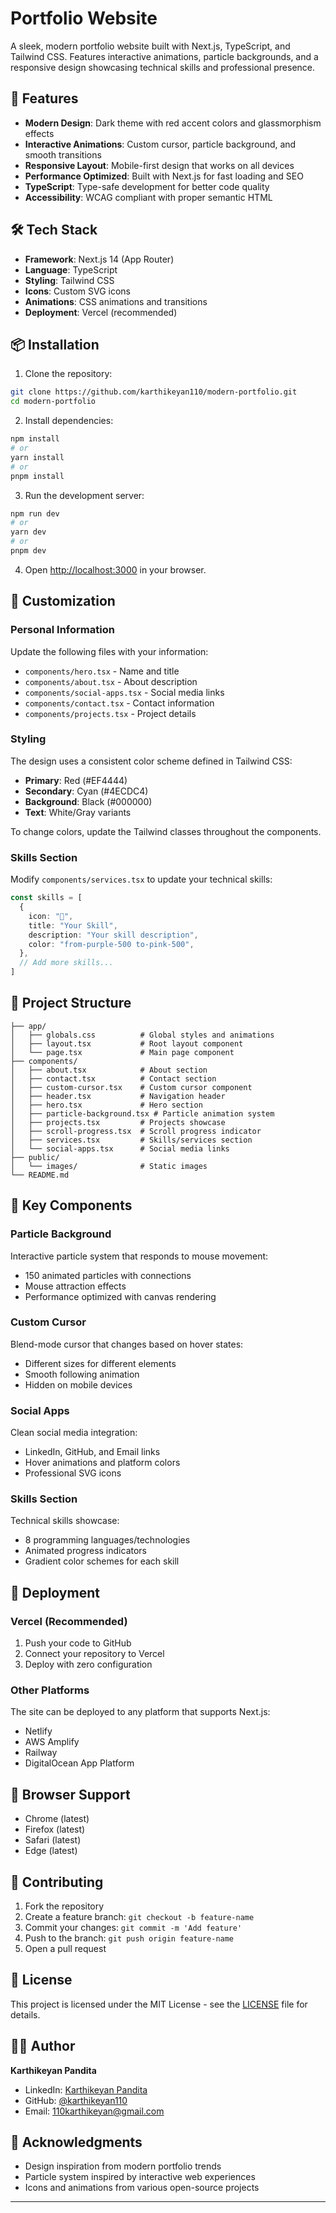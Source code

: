#  Portfolio Website

A sleek, modern portfolio website built with Next.js, TypeScript, and Tailwind CSS. Features interactive animations, particle backgrounds, and a responsive design showcasing technical skills and professional presence.

## 🚀 Features

- **Modern Design**: Dark theme with red accent colors and glassmorphism effects
- **Interactive Animations**: Custom cursor, particle background, and smooth transitions
- **Responsive Layout**: Mobile-first design that works on all devices
- **Performance Optimized**: Built with Next.js for fast loading and SEO
- **TypeScript**: Type-safe development for better code quality
- **Accessibility**: WCAG compliant with proper semantic HTML

## 🛠️ Tech Stack

- **Framework**: Next.js 14 (App Router)
- **Language**: TypeScript
- **Styling**: Tailwind CSS
- **Icons**: Custom SVG icons
- **Animations**: CSS animations and transitions
- **Deployment**: Vercel (recommended)

## 📦 Installation

1. Clone the repository:
```bash
git clone https://github.com/karthikeyan110/modern-portfolio.git
cd modern-portfolio
```

2. Install dependencies:
```bash
npm install
# or
yarn install
# or
pnpm install
```

3. Run the development server:
```bash
npm run dev
# or
yarn dev
# or
pnpm dev
```

4. Open [http://localhost:3000](http://localhost:3000) in your browser.

## 🎨 Customization

### Personal Information

Update the following files with your information:

- `components/hero.tsx` - Name and title
- `components/about.tsx` - About description
- `components/social-apps.tsx` - Social media links
- `components/contact.tsx` - Contact information
- `components/projects.tsx` - Project details

### Styling

The design uses a consistent color scheme defined in Tailwind CSS:

- **Primary**: Red (#EF4444)
- **Secondary**: Cyan (#4ECDC4)
- **Background**: Black (#000000)
- **Text**: White/Gray variants

To change colors, update the Tailwind classes throughout the components.

### Skills Section

Modify `components/services.tsx` to update your technical skills:

```typescript
const skills = [
  {
    icon: "🤖",
    title: "Your Skill",
    description: "Your skill description",
    color: "from-purple-500 to-pink-500",
  },
  // Add more skills...
]
```

## 📁 Project Structure

```
├── app/
│   ├── globals.css          # Global styles and animations
│   ├── layout.tsx           # Root layout component
│   └── page.tsx             # Main page component
├── components/
│   ├── about.tsx            # About section
│   ├── contact.tsx          # Contact section
│   ├── custom-cursor.tsx    # Custom cursor component
│   ├── header.tsx           # Navigation header
│   ├── hero.tsx             # Hero section
│   ├── particle-background.tsx # Particle animation system
│   ├── projects.tsx         # Projects showcase
│   ├── scroll-progress.tsx  # Scroll progress indicator
│   ├── services.tsx         # Skills/services section
│   └── social-apps.tsx      # Social media links
├── public/
│   └── images/              # Static images
└── README.md
```

## 🎯 Key Components

### Particle Background
Interactive particle system that responds to mouse movement:
- 150 animated particles with connections
- Mouse attraction effects
- Performance optimized with canvas rendering

### Custom Cursor
Blend-mode cursor that changes based on hover states:
- Different sizes for different elements
- Smooth following animation
- Hidden on mobile devices

### Social Apps
Clean social media integration:
- LinkedIn, GitHub, and Email links
- Hover animations and platform colors
- Professional SVG icons

### Skills Section
Technical skills showcase:
- 8 programming languages/technologies
- Animated progress indicators
- Gradient color schemes for each skill

## 🚀 Deployment

### Vercel (Recommended)

1. Push your code to GitHub
2. Connect your repository to Vercel
3. Deploy with zero configuration

### Other Platforms

The site can be deployed to any platform that supports Next.js:

- Netlify
- AWS Amplify
- Railway
- DigitalOcean App Platform

## 📱 Browser Support

- Chrome (latest)
- Firefox (latest)
- Safari (latest)
- Edge (latest)

## 🤝 Contributing

1. Fork the repository
2. Create a feature branch: `git checkout -b feature-name`
3. Commit your changes: `git commit -m 'Add feature'`
4. Push to the branch: `git push origin feature-name`
5. Open a pull request

## 📄 License

This project is licensed under the MIT License - see the [LICENSE](LICENSE) file for details.

## 👨‍💻 Author

**Karthikeyan Pandita**
- LinkedIn: [Karthikeyan Pandita](https://linkedin.com/in/karthikeyan-pandita-900a7a287)
- GitHub: [@karthikeyan110](https://github.com/karthikeyan110)
- Email: 110karthikeyan@gmail.com

## 🙏 Acknowledgments

- Design inspiration from modern portfolio trends
- Particle system inspired by interactive web experiences
- Icons and animations from various open-source projects

---
